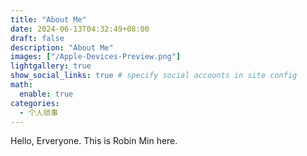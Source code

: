 ```yaml
---
title: "About Me"
date: 2024-06-13T04:32:49+08:00
draft: false
description: "About Me"
images: ["/Apple-Devices-Preview.png"]
lightgallery: true
show_social_links: true # specify social accounts in site config
math:
  enable: true
categories:
  - 个人琐事
---
```


Hello, Erveryone. This is Robin Min here.
